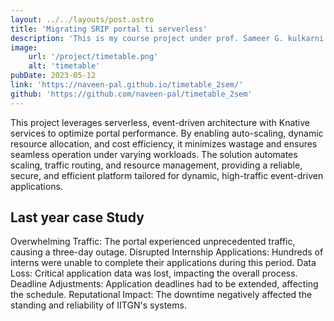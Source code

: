 ```yaml
---
layout: ../../layouts/post.astro
title: 'Migrating SRIP portal ti serverless'
description: 'This is my course project under prof. Sameer G. kulkarni. '
image: 
    url: '/project/timetable.png'
    alt: 'timetable'
pubDate: 2023-05-12
link: 'https://naveen-pal.github.io/timetable_2sem/'
github: 'https://github.com/naveen-pal/timetable_2sem'
---
```


This project leverages serverless, event-driven architecture with Knative services to optimize portal performance. By enabling auto-scaling, dynamic resource allocation, and cost efficiency, it minimizes wastage and ensures seamless operation under varying workloads. The solution automates scaling, traffic routing, and resource management, providing a reliable, secure, and efficient platform tailored for dynamic, high-traffic event-driven applications.

## Last year case Study 

Overwhelming Traffic: The portal experienced unprecedented traffic, causing a three-day outage.
Disrupted Internship Applications: Hundreds of interns were unable to complete their applications during this period.
Data Loss: Critical application data was lost, impacting the overall process.
Deadline Adjustments: Application deadlines had to be extended, affecting the schedule.
Reputational Impact: The downtime negatively affected the standing and reliability of IITGN's systems.
